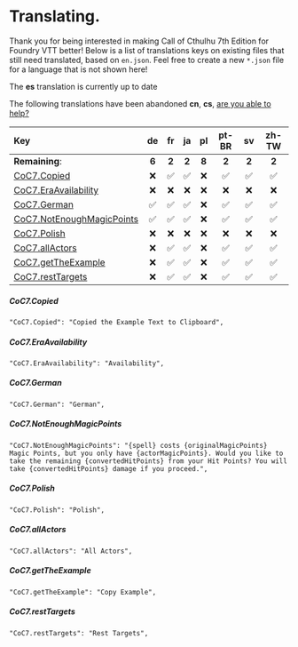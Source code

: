 # Translating.

Thank you for being interested in making Call of Cthulhu 7th Edition for Foundry VTT better! Below is a list of translations keys on existing files that still need translated, based on `en.json`. Feel free to create a new `*.json` file for a language that is not shown here!

The **es** translation is currently up to date

The following translations have been abandoned **cn**, **cs**, [are you able to help?](./ABANDONED.md)

| Key                                                    |    de    |    fr    |    ja    |    pl    |  pt-BR   |    sv    |  zh-TW   |
| :----------------------------------------------------- | :------: | :------: | :------: | :------: | :------: | :------: | :------: |
| **Remaining**:                                         |  **6**   |  **2**   |  **2**   |  **8**   |  **2**   |  **2**   |  **2**   |
| [CoC7.Copied](#coc7copied)                             | &#x274C; | &#9989;  | &#9989;  | &#x274C; | &#9989;  | &#9989;  | &#9989;  |
| [CoC7.EraAvailability](#coc7eraavailability)           | &#x274C; | &#x274C; | &#x274C; | &#x274C; | &#x274C; | &#x274C; | &#x274C; |
| [CoC7.German](#coc7german)                             | &#9989;  | &#9989;  | &#9989;  | &#x274C; | &#9989;  | &#9989;  | &#9989;  |
| [CoC7.NotEnoughMagicPoints](#coc7notenoughmagicpoints) | &#9989;  | &#9989;  | &#9989;  | &#x274C; | &#9989;  | &#9989;  | &#9989;  |
| [CoC7.Polish](#coc7polish)                             | &#x274C; | &#x274C; | &#x274C; | &#x274C; | &#x274C; | &#x274C; | &#x274C; |
| [CoC7.allActors](#coc7allactors)                       | &#x274C; | &#9989;  | &#9989;  | &#x274C; | &#9989;  | &#9989;  | &#9989;  |
| [CoC7.getTheExample](#coc7gettheexample)               | &#x274C; | &#9989;  | &#9989;  | &#x274C; | &#9989;  | &#9989;  | &#9989;  |
| [CoC7.restTargets](#coc7resttargets)                   | &#x274C; | &#9989;  | &#9989;  | &#x274C; | &#9989;  | &#9989;  | &#9989;  |

##### CoC7.Copied

`"CoC7.Copied": "Copied the Example Text to Clipboard",`

##### CoC7.EraAvailability

`"CoC7.EraAvailability": "Availability",`

##### CoC7.German

`"CoC7.German": "German",`

##### CoC7.NotEnoughMagicPoints

`"CoC7.NotEnoughMagicPoints": "{spell} costs {originalMagicPoints} Magic Points, but you only have {actorMagicPoints}. Would you like to take the remaining {convertedHitPoints} from your Hit Points? You will take {convertedHitPoints} damage if you proceed.",`

##### CoC7.Polish

`"CoC7.Polish": "Polish",`

##### CoC7.allActors

`"CoC7.allActors": "All Actors",`

##### CoC7.getTheExample

`"CoC7.getTheExample": "Copy Example",`

##### CoC7.restTargets

`"CoC7.restTargets": "Rest Targets",`
